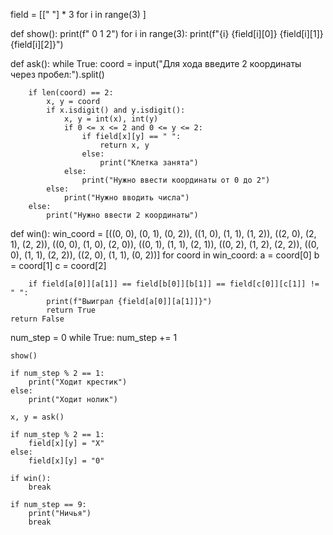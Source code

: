 field = [[" "] * 3 for i in range(3) ]


def show():
    print(f"  0 1 2")
    for i in range(3):
        print(f"{i} {field[i][0]} {field[i][1]} {field[i][2]}")


def ask():
    while True:
        coord = input("Для хода введите 2 координаты через пробел:").split()

        if len(coord) == 2:
            x, y = coord
            if x.isdigit() and y.isdigit():
                x, y = int(x), int(y)
                if 0 <= x <= 2 and 0 <= y <= 2:
                    if field[x][y] == " ":
                        return x, y
                    else:
                        print("Клетка занята")
                else:
                    print("Нужно ввести координаты от 0 до 2")
            else:
                print("Нужно вводить числа")
        else:
            print("Нужно ввести 2 координаты")

def win():
    win_coord = [((0, 0), (0, 1), (0, 2)), ((1, 0), (1, 1), (1, 2)), ((2, 0), (2, 1), (2, 2)),
                 ((0, 0), (1, 0), (2, 0)), ((0, 1), (1, 1), (2, 1)), ((0, 2), (1, 2), (2, 2)),
                 ((0, 0), (1, 1), (2, 2)), ((2, 0), (1, 1), (0, 2))]
    for coord in win_coord:
        a = coord[0]
        b = coord[1]
        c = coord[2]

        if field[a[0]][a[1]] == field[b[0]][b[1]] == field[c[0]][c[1]] != " ":
            print(f"Выиграл {field[a[0]][a[1]]}")
            return True
    return False

num_step = 0
while True:
    num_step += 1

    show()

    if num_step % 2 == 1:
        print("Ходит крестик")
    else:
        print("Ходит нолик")

    x, y = ask()

    if num_step % 2 == 1:
        field[x][y] = "X"
    else:
        field[x][y] = "0"

    if win():
        break

    if num_step == 9:
        print("Ничья")
        break
